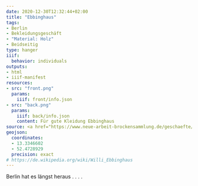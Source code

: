 ```yaml
---
date: 2020-12-30T12:32:44+02:00
title: "Ebbinghaus"
tags:
- Berlin
- Bekleidungsgeschäft
- "Material: Holz"
- Beidseitig
type: hanger
iiif:
  behavior: individuals
outputs:
- html
- iiif-manifest
resources:
- src: "front.png"
  params:
    iiif: front/info.json
- src: "back.png"
  params:
    iiif: back/info.json
    content: Für gute Kleidung Ebbinghaus
source: <a href="https://www.neue-arbeit-brockensammlung.de/geschaefte/gebrauchtmoebelkaufhaus/">Brockensammlung</a>
geojson:
  coordinates:
  - 13.3346602
  - 52.4728929
  precision: exact
# https://de.wikipedia.org/wiki/Willi_Ebbinghaus
---
```

Berlin hat es längst heraus . . . .
